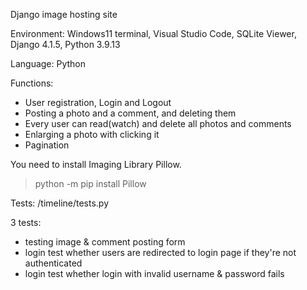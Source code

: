 Django image hosting site

Environment: Windows11 terminal, Visual Studio Code, SQLite Viewer, Django 4.1.5, Python 3.9.13

Language: Python

Functions:
- User registration, Login and Logout
- Posting a photo and a comment, and deleting them
- Every user can read(watch) and delete all photos and comments
- Enlarging a photo with clicking it
- Pagination

You need to install Imaging Library Pillow.

>python -m pip install Pillow

Tests: /timeline/tests.py

3 tests:
- testing image & comment posting form
- login test whether users are redirected to login page if they're not authenticated
- login test whether login with invalid username & password fails